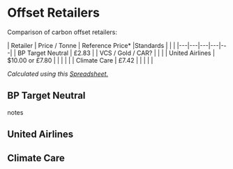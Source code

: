 # Offset Retailers

Comparison of carbon offset retailers:




| Retailer | Price / Tonne | Reference Price* |Standards  |   |   |
|---|---|---|---|---|
| BP Target Neutral | £2.83  | | VCS / Gold / CAR?  |   |   |
| United Airlines  | $10.00 or £7.80 | |   |   |   |
| Climate Care  |  £7.42 | |  |   |   |

_Calculated using this [Spreadsheet.](https://docs.google.com/spreadsheets/d/1ectCQTRMKzMlgV0yDgbKjDXENRO9p-RCFiUpMnurfx8/pubhtml)_

## BP Target Neutral

notes

## United Airlines 

## Climate Care 
